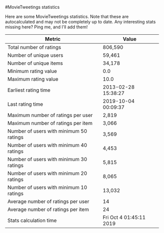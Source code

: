 #MovieTweetings statistics

Here are some MovieTweetings statistics. Note that these are autocalculated and may not be completely up to date. Any interesting stats missing here? Ping me, and I'll add them!

Metric | Value
--- | ---
Total number of ratings                 | 806,590
Number of unique users                  | 59,461
Number of unique items                  | 34,178
Minimum rating value                    | 0.0
Maximum rating value                    | 10.0
Earliest rating time                    | 2013-02-28 15:38:27
Last rating time                        | 2019-10-04 00:09:37
Maximum number of ratings per user      | 2,819
Maximum number of ratings per item      | 3,066
Number of users with minimum 50 ratings | 3,569
Number of users with minimum 40 ratings | 4,453
Number of users with minimum 30 ratings | 5,815
Number of users with minimum 20 ratings | 8,065
Number of users with minimum 10 ratings | 13,032
Average number of ratings per user      | 14
Average number of ratings per item      | 24
Stats calculation time                  | Fri Oct  4 01:45:11 2019

